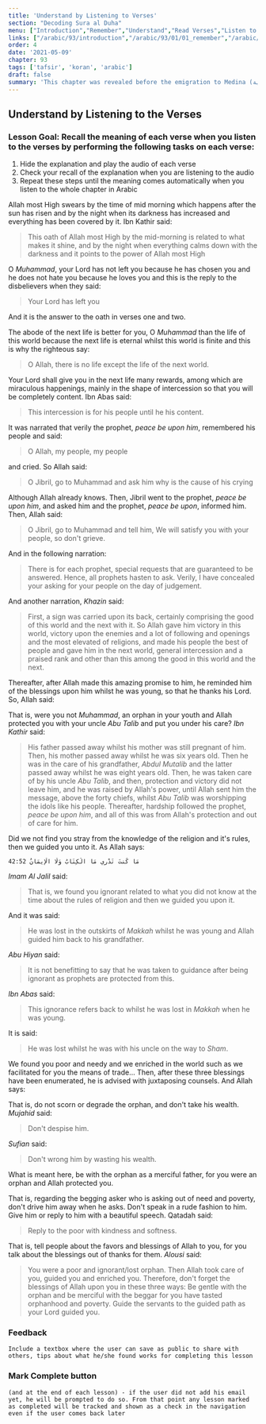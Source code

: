 ```yaml
---
title: 'Understand by Listening to Verses'
section: "Decoding Sura al Duha"
menu: ["Introduction","Remember","Understand","Read Verses","Listen to Verses","Apply the Verses","Reflect on the Verses"]
links: ["/arabic/93/introduction","/arabic/93/01/01_remember","/arabic/93/01/02_understand","/arabic/93/02/01_read-verses","/arabic/93/02/02_listen-verses","/arabic/93/02/03_apply-verses","/arabic/93/03/01_reflect-verses"]
order: 4
date: '2021-05-09'
chapter: 93
tags: ['tafsir', 'koran', 'arabic']
draft: false
summary: 'This chapter was revealed before the emigration to Medina (مكية). It talks about the character/personality of the greatest prophet, peace be upon him, and the blessings and graces that Allah most High bestowed upon him in this world and the next so that he could thank Him by these amazing blessings.'
---
```

## Understand by Listening to the Verses
### Lesson Goal: Recall the meaning of each verse when you listen to the verses by performing the following tasks on each verse:
1. Hide the explanation and play the audio of each verse
2. Check your recall of the explanation when you are listening to the audio
3. Repeat these steps until the meaning comes automatically when you listen to the whole chapter in Arabic
  
<showVersesFrom93 ayahs={[1,2]}>

Allah most High swears by the time of mid morning which happens after the sun has risen and by the night when its darkness has increased and everything has been covered by it. Ibn Kathir said:

> This oath of Allah most High by the mid-morning is related to what makes it shine, and by the night when everything calms down with the darkness and it points to the power of Allah most High

</showVersesFrom93>

<showVersesFrom93 ayahs={[3]}>

O *Muhammad*, your Lord has not left you because he has chosen you and he does not hate you because he loves you and this is the reply to the disbelievers when they said:

> Your Lord has left you

And it is the answer to the oath in verses one and two.

</showVersesFrom93>

<showVersesFrom93 ayahs={[4]}>

The abode of the next life is better for you, O *Muhammad* than the life of this world because the next life is eternal whilst this world is finite and this is why the righteous say:

> O Allah, there is no life except the life of the next world.

</showVersesFrom93>

<showVersesFrom93 ayahs={[5]}>

Your Lord shall give you in the next life many rewards, among which are miraculous happenings, mainly in the shape of intercession so that you will be completely content. Ibn Abas said:

> This intercession is for his people until he his content. 

It was narrated that verily the prophet, *peace be upon him*, remembered his people and said: 

> O Allah, my people, my people

and cried. So Allah said:

> O Jibril, go to Muhammad and ask him why is the cause of his crying

Although Allah already knows. Then, Jibril went to the prophet, *peace be upon him*, and asked him and the prophet, *peace be upon*, informed him. Then, Allah said:

> O Jibril, go to Muhammad and tell him, We will satisfy you with your people, so don't grieve.

And in the following narration: 

> There is for each prophet, special requests that are guaranteed to be answered. Hence, all prophets hasten to ask. Verily, I have concealed your asking for your people on the day of judgement.

And another narration, *Khazin* said: 

> First, a sign was carried upon its back, certainly comprising the good of this world and the next with it. So Allah gave him victory in this world, victory upon the enemies and a lot of following and openings and the most elevated of religions, and made his people the best of people and gave him in the next world, general intercession and a praised rank and other than this among the good in this world and the next.

Thereafter, after Allah made this amazing promise to him, he reminded him of the blessings upon him whilst he was young, so that he thanks his Lord. So, Allah said:

</showVersesFrom93>

<showVersesFrom93 ayahs={[6]}>

That is, were you not *Muhammad*, an orphan in your youth and Allah protected you with your uncle *Abu Talib* and put you under his care? *Ibn Kathir* said: 

> His father passed away whilst his mother was still pregnant of him. Then, his mother passed away whilst he was six years old. Then he was in the care of his grandfather, *Abdul Mutalib* and the latter passed away whilst he was eight years old. Then, he was taken care of by his uncle *Abu Talib*, and then, protection and victory did not leave him, and he was raised by Allah's power, until Allah sent him the message, above the forty chiefs, whilst *Abu Talib* was worshipping the idols like his people. Thereafter, hardship followed the prophet, *peace be upon him*, and all of this was from Allah's protection and out of care for him.

</showVersesFrom93>

<showVersesFrom93 ayahs={[7]}>

Did we not find you stray from the knowledge of the religion and it's rules, then we guided you unto it. As Allah says:

```
42:52 مَا كُنتَ تَدْرِي مَا الْكِتَابُ وَلَا الْإِيمَانُ
```

*Imam Al Jalil* said: 

> That is, we found you ignorant related to what you did not know at the time about the rules of religion and then we guided you upon it. 

And it was said:

> He was lost in the outskirts of *Makkah* whilst he was young and Allah guided him back to his grandfather. 

*Abu Hiyan* said:

> It is not benefitting to say that he was taken to guidance after being ignorant as prophets are protected from this. 

*Ibn Abas* said:

> This ignorance refers back to whilst he was lost in *Makkah* when he was young.

It is said:

> He was lost whilst he was with his uncle on the way to *Sham*.

</showVersesFrom93>

<showVersesFrom93 ayahs={[8]}>

We found you poor and needy and we enriched in the world such as we facilitated for you the means of trade... Then, after these three blessings have been enumerated, he is advised with juxtaposing counsels. And Allah says:

</showVersesFrom93>

<showVersesFrom93 ayahs={[9]}>

That is, do not scorn or degrade the orphan, and don't take his wealth. *Mujahid* said: 

> Don't despise him. 

*Sufian* said: 

> Don't wrong him by wasting his wealth.

What is meant here, be with the orphan as a merciful father, for you were an orphan and Allah protected you.

</showVersesFrom93>

<showVersesFrom93 ayahs={[10]}>

That is, regarding the begging asker who is asking out of need and poverty, don't drive him away when he asks. Don't speak in a rude fashion to him. Give him or reply to him with a beautiful speech. Qatadah said:

> Reply to the poor with kindness and softness.

</showVersesFrom93>

<showVersesFrom93 ayahs={[11]}>

That is, tell people about the favors and blessings of Allah to you, for you talk about the blessings out of thanks for them. *Alousi* said:

> You were a poor and ignorant/lost orphan. Then Allah took care of you, guided you and enriched you. Therefore, don't forget the blessings of Allah upon you in these three ways: Be gentle with the orphan and be merciful with the beggar for you have tasted orphanhood and poverty. Guide the servants to the guided path as your Lord guided you.

</showVersesFrom93>

### Feedback

`Include a textbox where the user can save as public to share with others, tips about what he/she found works for completing this lesson`

### Mark Complete button

`(and at the end of each lesson) - if the user did not add his email yet, he will be prompted to do so. From that point any lesson marked as completed will be tracked and shown as a check in the navigation even if the user comes back later`